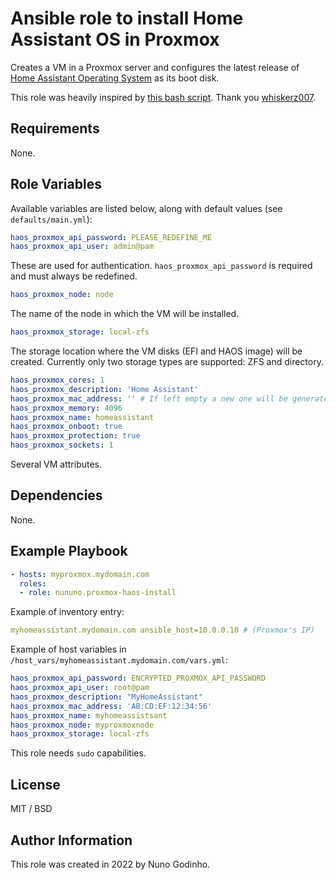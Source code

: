 # Ansible role to install Home Assistant OS in Proxmox

Creates a VM in a Proxmox server and configures the latest release of [Home Assistant Operating System](https://github.com/home-assistant/operating-system) as its boot disk.

This role was heavily inspired by [this bash script](https://github.com/whiskerz007/proxmox_hassos_install). Thank you [whiskerz007](https://github.com/whiskerz007).

## Requirements

None.

## Role Variables

Available variables are listed below, along with default values (see `defaults/main.yml`):

```yaml
haos_proxmox_api_password: PLEASE_REDEFINE_ME
haos_proxmox_api_user: admin@pam
```

These are used for authentication. `haos_proxmox_api_password` is required and must always be redefined.

```yaml
haos_proxmox_node: node
```

The name of the node in which the VM will be installed.

```yaml
haos_proxmox_storage: local-zfs
```

The storage location where the VM disks (EFI and HAOS image) will be created. Currently only two storage types are supported: ZFS and directory.

```yaml
haos_proxmox_cores: 1
haos_proxmox_description: 'Home Assistant'
haos_proxmox_mac_address: '' # If left empty a new one will be generated
haos_proxmox_memory: 4096
haos_proxmox_name: homeassistant
haos_proxmox_onboot: true
haos_proxmox_protection: true
haos_proxmox_sockets: 1
```

Several VM attributes.

## Dependencies

None.

## Example Playbook

```yaml
- hosts: myproxmox.mydomain.com
  roles:
  - role: nununo.proxmox-haos-install
```

Example of inventory entry:

```yaml
myhomeassistant.mydomain.com ansible_host=10.0.0.10 # (Proxmox's IP)
```

Example of host variables in `/host_vars/myhomeassistant.mydomain.com/vars.yml`:

```yaml
haos_proxmox_api_password: ENCRYPTED_PROXMOX_API_PASSWORD
haos_proxmox_api_user: root@pam
haos_proxmox_description: "MyHomeAssistant"
haos_proxmox_mac_address: 'AB:CD:EF:12:34:56'
haos_proxmox_name: myhomeassistsant
haos_proxmox_node: myproxmoxnode
haos_proxmox_storage: local-zfs
```

This role needs `sudo` capabilities.

## License

MIT / BSD

## Author Information

This role was created in 2022 by Nuno Godinho.
